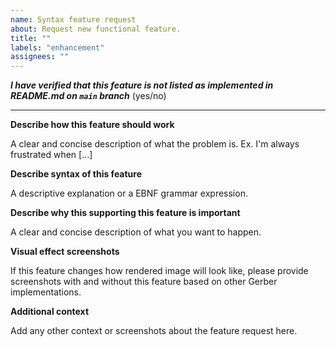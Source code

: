 ```yaml
---
name: Syntax feature request
about: Request new functional feature.
title: ""
labels: "enhancement"
assignees: ""
---
```


**_I have verified that this feature is not listed as implemented in README.md on `main`
branch_** (yes/no)

---

**Describe how this feature should work**

A clear and concise description of what the problem is. Ex. I'm always frustrated when
[...]

**Describe syntax of this feature**

A descriptive explanation or a EBNF grammar expression.

**Describe why this supporting this feature is important**

A clear and concise description of what you want to happen.

**Visual effect screenshots**

If this feature changes how rendered image will look like, please provide screenshots
with and without this feature based on other Gerber implementations.

**Additional context**

Add any other context or screenshots about the feature request here.
